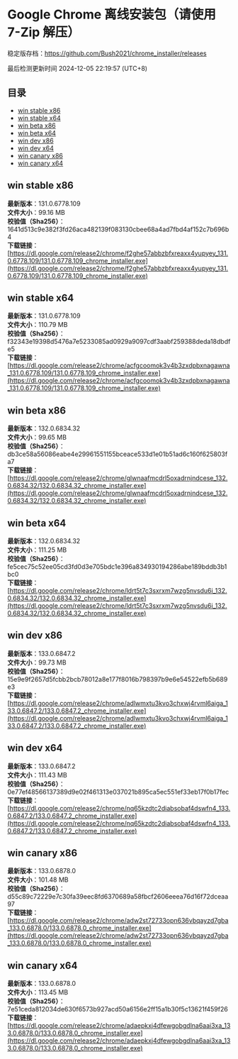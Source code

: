 # Google Chrome 离线安装包（请使用 7-Zip 解压）
稳定版存档：<https://github.com/Bush2021/chrome_installer/releases>

最后检测更新时间
2024-12-05 22:19:57 (UTC+8)


## 目录
* [win stable x86](https://github.com/Bush2021/chrome_installer?tab=readme-ov-file#win-stable-x86)
* [win stable x64](https://github.com/Bush2021/chrome_installer?tab=readme-ov-file#win-stable-x64)
* [win beta x86](https://github.com/Bush2021/chrome_installer?tab=readme-ov-file#win-beta-x86)
* [win beta x64](https://github.com/Bush2021/chrome_installer?tab=readme-ov-file#win-beta-x64)
* [win dev x86](https://github.com/Bush2021/chrome_installer?tab=readme-ov-file#win-dev-x86)
* [win dev x64](https://github.com/Bush2021/chrome_installer?tab=readme-ov-file#win-dev-x64)
* [win canary x86](https://github.com/Bush2021/chrome_installer?tab=readme-ov-file#win-canary-x86)
* [win canary x64](https://github.com/Bush2021/chrome_installer?tab=readme-ov-file#win-canary-x64)

## win stable x86
**最新版本**：131.0.6778.109  
**文件大小**：99.16 MB  
**校验值（Sha256）**：1641d513c9e382f3fd26aca482139f083130cbee68a4ad7fbd4af152c7b696b4  
**下载链接**：[https://dl.google.com/release2/chrome/f2ghe57abbzbfxreaxx4yupyey_131.0.6778.109/131.0.6778.109_chrome_installer.exe](https://dl.google.com/release2/chrome/f2ghe57abbzbfxreaxx4yupyey_131.0.6778.109/131.0.6778.109_chrome_installer.exe)  

## win stable x64
**最新版本**：131.0.6778.109  
**文件大小**：110.79 MB  
**校验值（Sha256）**：f32343e19398d5476a7e5233085ad0929a9097cdf3aabf259388deda18dbdfe5  
**下载链接**：[https://dl.google.com/release2/chrome/acfgcoomok3v4b3zxdpbxnagawna_131.0.6778.109/131.0.6778.109_chrome_installer.exe](https://dl.google.com/release2/chrome/acfgcoomok3v4b3zxdpbxnagawna_131.0.6778.109/131.0.6778.109_chrome_installer.exe)  

## win beta x86
**最新版本**：132.0.6834.32  
**文件大小**：99.65 MB  
**校验值（Sha256）**：db3ce58a56086eabe4e29961551155bceace533d1e01b51ad6c160f625803fa7  
**下载链接**：[https://dl.google.com/release2/chrome/glwnaafmcdrl5oxadrnjndcese_132.0.6834.32/132.0.6834.32_chrome_installer.exe](https://dl.google.com/release2/chrome/glwnaafmcdrl5oxadrnjndcese_132.0.6834.32/132.0.6834.32_chrome_installer.exe)  

## win beta x64
**最新版本**：132.0.6834.32  
**文件大小**：111.25 MB  
**校验值（Sha256）**：fe5cec75c52ee05cd3fd0d3e705bdc1e396a834930194286abe189bddb3b1bc0  
**下载链接**：[https://dl.google.com/release2/chrome/ldrt5t7c3sxrxm7wzg5nvsdu6i_132.0.6834.32/132.0.6834.32_chrome_installer.exe](https://dl.google.com/release2/chrome/ldrt5t7c3sxrxm7wzg5nvsdu6i_132.0.6834.32/132.0.6834.32_chrome_installer.exe)  

## win dev x86
**最新版本**：133.0.6847.2  
**文件大小**：99.73 MB  
**校验值（Sha256）**：15e9e9f2657d5fcbb2bcb78012a8e177f8016b798397b9e6e54522efb5b689e3  
**下载链接**：[https://dl.google.com/release2/chrome/adlwmxtu3kvo3chxwj4rvml6aiga_133.0.6847.2/133.0.6847.2_chrome_installer.exe](https://dl.google.com/release2/chrome/adlwmxtu3kvo3chxwj4rvml6aiga_133.0.6847.2/133.0.6847.2_chrome_installer.exe)  

## win dev x64
**最新版本**：133.0.6847.2  
**文件大小**：111.43 MB  
**校验值（Sha256）**：0e77ef48566137389d9e02f461313e037021b895ca5ec551ef33eb17f0b17fec  
**下载链接**：[https://dl.google.com/release2/chrome/nq65kzdtc2diabsobaf4dswfn4_133.0.6847.2/133.0.6847.2_chrome_installer.exe](https://dl.google.com/release2/chrome/nq65kzdtc2diabsobaf4dswfn4_133.0.6847.2/133.0.6847.2_chrome_installer.exe)  

## win canary x86
**最新版本**：133.0.6878.0  
**文件大小**：101.48 MB  
**校验值（Sha256）**：d55c89c72229e7c30fa39eec8fd6370689a58fbcf2606eeea76d16f72dceaa97  
**下载链接**：[https://dl.google.com/release2/chrome/adw2st72733opn636vbqayzd7gba_133.0.6878.0/133.0.6878.0_chrome_installer.exe](https://dl.google.com/release2/chrome/adw2st72733opn636vbqayzd7gba_133.0.6878.0/133.0.6878.0_chrome_installer.exe)  

## win canary x64
**最新版本**：133.0.6878.0  
**文件大小**：113.45 MB  
**校验值（Sha256）**：7e51ceda812034de630f6573b927acd50a6156e2ff15a1b30f5c13621f459f26  
**下载链接**：[https://dl.google.com/release2/chrome/adaepkxj4dfewgobgdlna6aai3xa_133.0.6878.0/133.0.6878.0_chrome_installer.exe](https://dl.google.com/release2/chrome/adaepkxj4dfewgobgdlna6aai3xa_133.0.6878.0/133.0.6878.0_chrome_installer.exe)  

